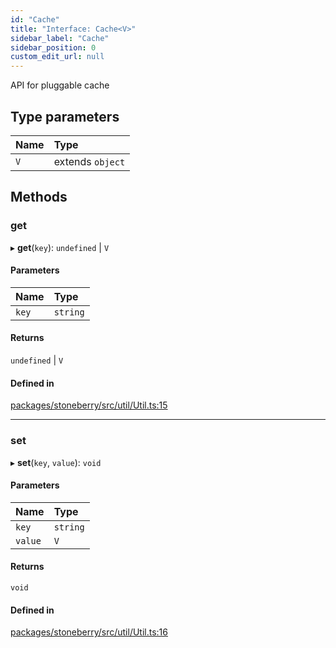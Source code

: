```yaml
---
id: "Cache"
title: "Interface: Cache<V>"
sidebar_label: "Cache"
sidebar_position: 0
custom_edit_url: null
---
```


API for pluggable cache

## Type parameters

| Name | Type |
| :------ | :------ |
| `V` | extends `object` |

## Methods

### get

▸ **get**(`key`): `undefined` \| `V`

#### Parameters

| Name | Type |
| :------ | :------ |
| `key` | `string` |

#### Returns

`undefined` \| `V`

#### Defined in

[packages/stoneberry/src/util/Util.ts:15](https://github.com/stoneberry-webgpu/stoneberry/blob/5e823b6/packages/stoneberry/src/util/Util.ts#L15)

___

### set

▸ **set**(`key`, `value`): `void`

#### Parameters

| Name | Type |
| :------ | :------ |
| `key` | `string` |
| `value` | `V` |

#### Returns

`void`

#### Defined in

[packages/stoneberry/src/util/Util.ts:16](https://github.com/stoneberry-webgpu/stoneberry/blob/5e823b6/packages/stoneberry/src/util/Util.ts#L16)
